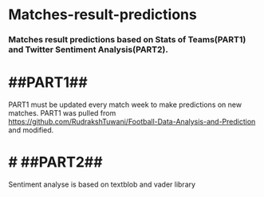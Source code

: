 # Matches-result-predictions  
### Matches result predictions based on Stats of Teams(PART1) and Twitter Sentiment Analysis(PART2).   
  
  
# ##PART1##
PART1 must be updated every match week to make predictions on new matches.
PART1 was pulled from https://github.com/RudrakshTuwani/Football-Data-Analysis-and-Prediction and modified.  
  
    
# # ##PART2##
Sentiment analyse is based on textblob and vader library

